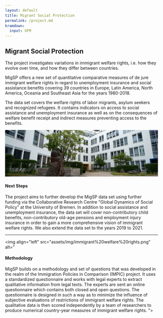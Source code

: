 ```yaml
---
layout: default
title: Migrant Social Protection
permalink: /project.md
kramdown:
  input: GFM
---
```



<p style="text-align: center;">
<h2> Migrant Social Protection </h2>
</p>

The project investigates variations in immigrant welfare rights, i.e. how they evolve over time, and how they differ between countries. 

MigSP offers a new set of quantitative comparative measures of de jure immigrant welfare rights in regard to unemployment insurance and social assistance benefits covering 39 countries in Europe, Latin America, North America, Oceania and Southeast Asia for the years 1980-2018. 

The data set covers the welfare rights of labor migrants, asylum seekers and recognized refugees. It contains indicators on access to social assistance and unemployment insurance as well as on the consequences of welfare benefit receipt and indirect measures preventing access to the benefits.

  <p align="center">
  <img src="assets/img/Socium.jpg" />
    
</p>

#### Next Steps

The project aims to further develop the MigSP data set using further funding via the Collaborative Research Centre "Global Dynamics of Social Policy" at the University of Bremen. In addition to social assistance and unemployment insurance, the data set will cover non-contributory child benefits, non-contributory old-age pensions and employment injury insurance in order to gain a more comprehensive vision of immigrant welfare rights. We also extend the data set to the years 2019 to 2021. 

---
 <img align="left" src="assets/img/immigrant%20welfare%20rights.png" alt=" <p style="text-align: right;">
#### Methodology 
   
   MigSP builds on a methodology and set of questions that was developed in the realm of the Immigration Policies in Comparison (IMPIC) project. It uses a standardized questionnaire and works with legal experts to extract qualitative information from legal texts. The experts are sent an online questionnaire which contains both closed and open questions. The questionnaire is designed in such a way as to minimize the influence of subjective evaluations of restrictions of immigrant welfare rights. The qualitative data is then scored independently by a team of researchers to produce numerical country-year measures of immigrant welfare rights. 
">

